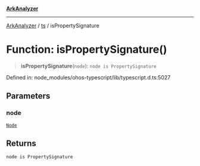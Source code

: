 [**ArkAnalyzer**](../../../../README.md)

***

[ArkAnalyzer](../../../../globals.md) / [ts](../README.md) / isPropertySignature

# Function: isPropertySignature()

> **isPropertySignature**(`node`): `node is PropertySignature`

Defined in: node\_modules/ohos-typescript/lib/typescript.d.ts:5027

## Parameters

### node

[`Node`](../interfaces/Node.md)

## Returns

`node is PropertySignature`
